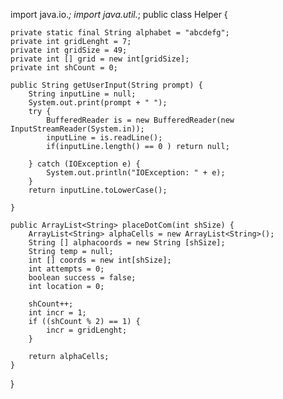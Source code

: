 import java.io.*;
import java.util.*;
public class Helper {

	private static final String alphabet = "abcdefg";
	private int gridLenght = 7;
	private int gridSize = 49;
	private int [] grid = new int[gridSize];
	private int shCount = 0;
	
	public String getUserInput(String prompt) {
		String inputLine = null;
		System.out.print(prompt + " ");
		try {
			BufferedReader is = new BufferedReader(new InputStreamReader(System.in));
			inputLine = is.readLine();
			if(inputLine.length() == 0 ) return null;
			
		} catch (IOException e) {
			System.out.println("IOException: " + e);
		}
		return inputLine.toLowerCase();

	}
	
	public ArrayList<String> placeDotCom(int shSize) {
		ArrayList<String> alphaCells = new ArrayList<String>();
		String [] alphacoords = new String [shSize];
		String temp = null;
		int [] coords = new int[shSize];
		int attempts = 0;
		boolean success = false;
		int location = 0;
		
		shCount++;
		int incr = 1;
		if ((shCount % 2) == 1) {
			incr = gridLenght;
		}
		
		return alphaCells;
	}

}
